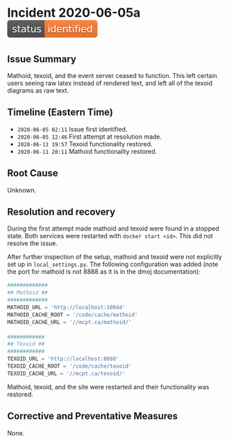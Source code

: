 # Incident 2020-06-05a ![`status: identified`](/status-badges/identified.svg)

## Issue Summary
Mathoid, texoid, and the event server ceased to function. This left certain users seeing raw latex instead of rendered text, and left all of the texoid diagrams as raw text.

## Timeline (Eastern Time)
- `2020-06-05 02:11` Issue first identified.
- `2020-06-05 12:46` First attempt at resolution made.
- `2020-06-11 19:57` Texoid functionality restored.
- `2020-06-11 20:11` Mathoid functionality restored.

## Root Cause
Unknown.

## Resolution and recovery
During the first attempt made mathoid and texoid were found in a stopped state. Both services were restarted with `docker start <id>`. This did not resolve the issue.

After further inspection of the setup, mathoid and texoid were not explicitly set up in `local_settings.py`. The following configuration was added (note the port for mathoid is not 8888 as it is in the dmoj documentation):
```python
#############
## Mathoid ##
#############
MATHOID_URL = 'http://localhost:10044'
MATHOID_CACHE_ROOT = '/code/cache/mathoid'
MATHOID_CACHE_URL = '//mcpt.ca/mathoid/'

############
## Texoid ##
############
TEXOID_URL = 'http://localhost:8888'
TEXOID_CACHE_ROOT = '/code/cache/texoid'
TEXOID_CACHE_URL = '//mcpt.ca/texoid/'
```
Mathoid, texoid, and the site were restarted and their functionality was restored.


## Corrective and Preventative Measures
None.
